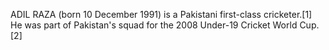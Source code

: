 ADIL RAZA (born 10 December 1991) is a Pakistani first-class cricketer.[1] He was part of Pakistan's squad for the 2008 Under-19 Cricket World Cup.[2]
